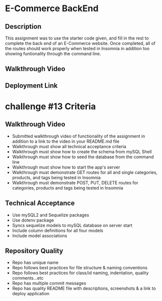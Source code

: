 # E-Commerce BackEnd


## Description
This assignment was to use the starter code given, and fill in the rest to complete the back end of an E-Commerce website. Once completed, all of the routes should work properly when tested in Insomnia in addition too showing funtionality through the command line.

## Walkthrough Video

## Deployment Link



# challenge #13 Criteria


## Walkthrough Video
* Submitted walkthrough video of functionality of the assignment in addition to a link to the video in your README.md file
* Walkthrough must show all technical acceptance criteria
* Walkthrough must show how to create the schema from mySQL Shell
* Walkthrough must show how to seed the database from the command line
* Walkthrough must show how to start the app's server
* Walkthrough must demonstrate GET routes for all and single categories, products, and tags being tested in Insomnia
* Walkthrough must demonstrate POST, PUT, DELETE routes for categories, products and tags being tested in Insomnia

## Technical Acceptance
* Use mySQL2 and Sequelize packages
* Use dotenv package
* Syncs sequelize models to mySQL database on server start
* Include column definitions for all four models 
* Include model associations

## Repository Quality
* Repo has unique name
* Repo follows best practices for file structure & naming conventions
* Repo follows best practices for class/id naming, indentation, quality comments...etc
* Repo has multiple commit messages
* Repo has quality README file with descriptions, screenshots & a link to deploy application